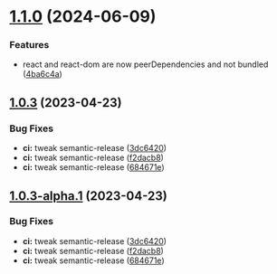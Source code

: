 # [1.1.0](https://github.com/wickedest/mergely-react/compare/v1.0.3...v1.1.0) (2024-06-09)


### Features

* react and react-dom are now peerDependencies and not bundled ([4ba6c4a](https://github.com/wickedest/mergely-react/commit/4ba6c4af09f4bc30a549a9bcafbfff88263ba248))

## [1.0.3](https://github.com/wickedest/mergely-react/compare/v1.0.2...v1.0.3) (2023-04-23)


### Bug Fixes

* **ci:** tweak semantic-release ([3dc6420](https://github.com/wickedest/mergely-react/commit/3dc642013e8a245ea14084d90803d33b5161422b))
* **ci:** tweak semantic-release ([f2dacb8](https://github.com/wickedest/mergely-react/commit/f2dacb82de0c71766e7e27289b2f60eef6977daa))
* **ci:** tweak semantic-release ([684671e](https://github.com/wickedest/mergely-react/commit/684671eca2d5c9e38415498281d5fa7f2820dcd7))

## [1.0.3-alpha.1](https://github.com/wickedest/mergely-react/compare/v1.0.2...v1.0.3-alpha.1) (2023-04-23)


### Bug Fixes

* **ci:** tweak semantic-release ([3dc6420](https://github.com/wickedest/mergely-react/commit/3dc642013e8a245ea14084d90803d33b5161422b))
* **ci:** tweak semantic-release ([f2dacb8](https://github.com/wickedest/mergely-react/commit/f2dacb82de0c71766e7e27289b2f60eef6977daa))
* **ci:** tweak semantic-release ([684671e](https://github.com/wickedest/mergely-react/commit/684671eca2d5c9e38415498281d5fa7f2820dcd7))
